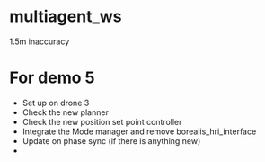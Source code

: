 # multiagent_ws

1.5m inaccuracy 

# 
# For demo 5 

- Set up on drone 3 
- Check the new planner
- Check the new position set point controller
- Integrate the Mode manager and remove borealis_hri_interface 
- Update on phase sync (if there is anything new)
- 